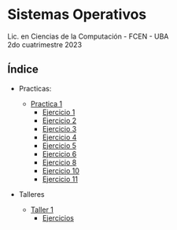 # Sistemas Operativos

Lic. en Ciencias de la Computación - FCEN - UBA\
2do cuatrimestre 2023

## Índice
- Practicas:
    - [Practica 1](practicas/practica_1/practica1.pdf)
        - [Ejercicio 1](practicas/practica_1/Ej_01.txt)
        - [Ejercicio 2](practicas/practica_1/Ej_02.txt)
        - [Ejercicio 3](practicas/practica_1/Ej_03.txt)
        - [Ejercicio 4](practicas/practica_1/Ej_04.txt)
        - [Ejercicio 5](practicas/practica_1/Ej_05.c)
        - [Ejercicio 6](practicas/practica_1/Ej_06.c)
        - [Ejercicio 8](practicas/practica_1/Ej_08.txt)
        - [Ejercicio 10](practicas/practica_1/Ej_10.c)
        - [Ejercicio 11](practicas/practica_1/Ej_11.txt)

- Talleres
    - [Taller 1](talleres/taller%201/enunciado/enunciado.pdf)
        - [Ejercicios](talleres/taller%201/src/)
    